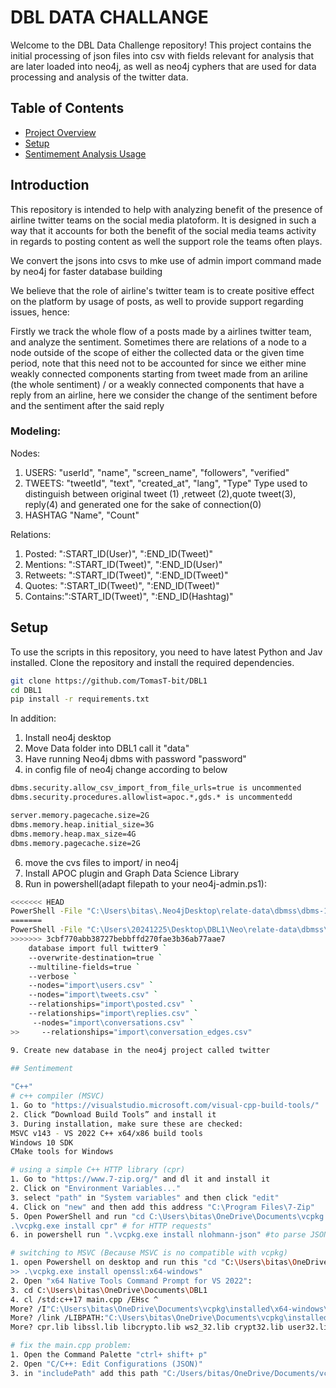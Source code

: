 # DBL DATA CHALLANGE 

Welcome to the DBL Data Challenge repository! This project contains the initial processing of json files into csv with fields relevant for analysis that are later loaded into neo4j, as well as neo4j cyphers that are used for data processing and analysis of the twitter data.

## Table of Contents

- [Project Overview](#introduction)
- [Setup](#setup)
- [Sentimement Analysis Usage](#sentimement)

## Introduction 
This repository is intended to help with analyzing benefit of the presence of airline twitter teams on the social media platoform. It is designed in such a way that it accounts for both the benefit of the social media teams activity in regards to posting content as well the support role the teams often plays. 

We convert the jsons into csvs to mke use of admin import command made by neo4j for faster database building

We believe that the role of airline's twitter team is to create positive effect on the platform by usage of posts, as well to provide support regarding issues, hence: 

Firstly we track the whole flow of a posts made by a airlines twitter team, and analyze the sentiment. Sometimes there are relations of a node to a node outside of the scope of either the collected data or the given time period, note that this need not to be accounted for since we either mine weakly connected components starting from tweet made from an ariline (the whole sentiment) / or a weakly connected components that have a reply from an airline, here we consider the change of the sentiment before and the sentiment after the said reply 

### Modeling: 
Nodes: 
1. USERS:  "userId", "name", "screen_name", "followers", "verified"
2. TWEETS: "tweetId", "text", "created_at", "lang", "Type" 
Type used to distinguish between original tweet (1) ,retweet (2),quote tweet(3), reply(4) and generated one for the sake of connection(0)
3. HASHTAG "Name", "Count"

Relations: 
1. Posted: ":START_ID(User)", ":END_ID(Tweet)"
2. Mentions: ":START_ID(Tweet)", ":END_ID(User)"
3. Retweets: ":START_ID(Tweet)", ":END_ID(Tweet)" 
4. Quotes: ":START_ID(Tweet)", ":END_ID(Tweet)"
5. Contains:":START_ID(Tweet)", ":END_ID(Hashtag)"

## Setup
To use the scripts in this repository, you need to have latest Python and Jav installed. Clone the repository and install the required dependencies.

```bash
git clone https://github.com/TomasT-bit/DBL1
cd DBL1
pip install -r requirements.txt

```
In addition: 
1. Install neo4j desktop
2. Move Data folder into DBL1 call it "data"
3. Have running Neo4j dbms with password "password"
5. in config file of neo4j change according to below
```bash
dbms.security.allow_csv_import_from_file_urls=true is uncommented 
dbms.security.procedures.allowlist=apoc.*,gds.* is uncommentedd

server.memory.pagecache.size=2G
dbms.memory.heap.initial_size=3G
dbms.memory.heap.max_size=4G
dbms.memory.pagecache.size=2G
```
6. move the cvs files to import/ in neo4j
7. Install APOC plugin and Graph Data Science Library 
8. Run in powershell(adapt filepath to your neo4j-admin.ps1):
```bash
<<<<<<< HEAD
PowerShell -File "C:\Users\bitas\.Neo4jDesktop\relate-data\dbmss\dbms-1bf719c9-4c5f-4494-a7bc-d431ceb0003f\bin\neo4j-admin.ps1"`
=======
PowerShell -File "C:\Users\20241225\Desktop\DBL1\Neo\relate-data\dbmss\dbms-9079e945-2bb0-4856-b164-8cefb28053e3\bin\neo4j-admin.ps1" `
>>>>>>> 3cbf770abb38727bebbffd270fae3b36ab77aae7
    database import full twitter9 `
    --overwrite-destination=true `
    --multiline-fields=true `
    --verbose `
    --nodes="import\users.csv" `
    --nodes="import\tweets.csv" `
    --relationships="import\posted.csv" `
    --relationships="import\replies.csv" `
     --nodes="import\conversations.csv" `
>>     --relationships="import\conversation_edges.csv"

9. Create new database in the neo4j project called twitter
 
## Sentimement

"C++"
# c++ compiler (MSVC)
1. Go to "https://visualstudio.microsoft.com/visual-cpp-build-tools/"
2. Click “Download Build Tools” and install it
3. During installation, make sure these are checked:
MSVC v143 - VS 2022 C++ x64/x86 build tools
Windows 10 SDK
CMake tools for Windows

# using a simple C++ HTTP library (cpr)
1. Go to "https://www.7-zip.org/" and dl it and install it
2. Click on "Environment Variables..."
3. select "path" in "System variables" and then click "edit"
4. Click on "new" and then add this address "C:\Program Files\7-Zip"
5. Open PowerShell and run "cd C:\Users\bitas\OneDrive\Documents\vcpkg
.\vcpkg.exe install cpr" # for HTTP requests"
6. in powershell run ".\vcpkg.exe install nlohmann-json" #to parse JSON tweet files

# switching to MSVC (Because MSVC is no compatible with vcpkg)
1. open Powershell on desktop and run this "cd "C:\Users\bitas\OneDrive\Documents\vcpkg"
>> .\vcpkg.exe install openssl:x64-windows"
2. Open "x64 Native Tools Command Prompt for VS 2022":
3. cd C:\Users\bitas\OneDrive\Documents\DBL1
4. cl /std:c++17 main.cpp /EHsc ^
More? /I"C:\Users\bitas\OneDrive\Documents\vcpkg\installed\x64-windows\include" ^
More? /link /LIBPATH:"C:\Users\bitas\OneDrive\Documents\vcpkg\installed\x64-windows\lib" ^
More? cpr.lib libssl.lib libcrypto.lib ws2_32.lib crypt32.lib user32.lib zlib.lib

# fix the main.cpp problem:
1. Open the Command Palette "ctrl+ shift+ p"
2. Open "C/C++: Edit Configurations (JSON)"
3. in "includePath" add this path "C:/Users/bitas/OneDrive/Documents/vcpkg/installed/x64-windows/include"
